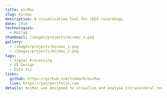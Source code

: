 ```yaml
---
title: micMac
slug: micmac
description: A visualisation tool for iEEG recordings
date: 2016
technologies:
  - Matlab
thumbnail: /images/projects/micmac_1.png
gallery:
  - /images/projects/micmac_1.png
  - /images/projects/micmac_2.png
tags:
  - Signal Processing
  - UI Design
  - Data Viz
links:
  github: https://github.com/tinmarD/micMac
  live: https://yourportfolio.com
details: micMac was designed to visualize and analyse intracerebral recordings. micMac handles micro- and Macro- recordings and is helpful for visualizing signals recorded by hybrids electrodes.
---
```

